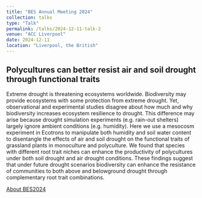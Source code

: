 ```yaml
---
title: "BES Annual Meeting 2024"
collection: talks
type: "Talk"
permalink: /talks/2024-12-11-talk-2
venue: "ACC Liverpool"
date: 2024-12-11
location: "Liverpool, the British"
---
```


## Polycultures can better resist air and soil drought through functional traits 
Extreme drought is threatening ecosystems worldwide. Biodiversity may provide ecosystems with some protection from extreme drought. Yet, observational and experimental studies disagree about how much and why biodiversity increases ecosystem resilience to drought. This difference may arise because drought simulation experiments (e.g. rain-out shelters) largely ignore ambient conditions (e.g. humidity). Here we use a mesocosm experiment in Ecotrons to manipulate both humidity and soil water content to disentangle the effects of air and soil drought on the functional traits of grassland plants in monoculture and polyculture. We found that species with different root trait niches can enhance the productivity of polycultures under both soil drought and air drought conditions. These findings suggest that under future drought scenarios biodiversity can enhance the resistance of communities to both above and belowground drought through complementary root trait combinations. 

[About BES2024](https://www.britishecologicalsociety.org/content/bes-annual-meeting-2024/)